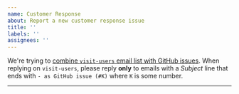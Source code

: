 ```yaml
---
name: Customer Response
about: Report a new customer response issue
title: ''
labels: ''
assignees: ''
---
```


We're trying to [combine `visit-users` email list with GitHub issues](https://github.com/visit-dav/live-customer-response/wiki/How-the-new-GitHub-visit-users-Email-Integration-Works).
When replying on `visit-users`, please reply **only** to emails with a *Subject*
line that ends with `- as GitHub issue (#K)` where `K` is some number.

---
